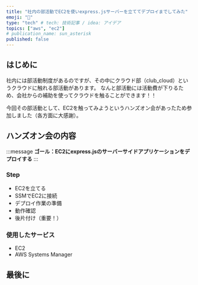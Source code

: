 ```yaml
---
title: "社内の部活動でEC2を使いexpress.jsサーバーを立ててデプロイまでしてみた"
emoji: "🍒"
type: "tech" # tech: 技術記事 / idea: アイデア
topics: ["aws", "ec2"]
# publication_name: sun_asterisk
published: false
---
```


## はじめに

社内には部活動制度があるのですが、その中にクラウド部（club_cloud）というクラウドに触れる部活動があります。
なんと部活動には活動費が下りるため、会社からの補助を使ってクラウドを触ることができます！！

今回その部活動として、EC2を触ってみようというハンズオン会があったため参加しました（各方面に大感謝）。


## ハンズオン会の内容

:::message
**ゴール：EC2にexpress.jsのサーバーサイドアプリケーションをデプロイする**
:::

### Step

- EC2を立てる
- SSMでEC2に接続
- デプロイ作業の準備
- 動作確認
- 後片付け（重要！）

### 使用したサービス

- EC2
- AWS Systems Manager

## 最後に
